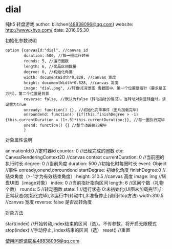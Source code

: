 # dial
纯h5 转盘游戏
author: billchen(48838096@qq.com)
website: http://www.xhyo.com/
date: 2016.05.30

初始化参数说明

    option {canvasId:"dial", //canvas id
 			duration: 500, //每一圈运行时长
 			rounds: 5, //运行圈数
 			length: 6, //奖品区间数量
 			degree: 0, //初始化角度
 			width: documentWidth*0.828, //canvas 宽度
 			height: documentWidth*0.828, //canvas 高度
 			image: "dial.png", //转盘UI背景图 雪碧图中，第一个位置是指针（要求是正方形），第二个位置是背景
 			reverse: false, //默认为false（转动指针的情况）。当转动对象是转盘时，请设置为true
 			onready: function() {}, //初始化完毕事件（图片加载完毕）
 			onroundend: function() {if(this.finishDegree > -1) {this.currentDuration = (1+.5)*this.currentDuration;}}, //每一圈执行完毕
 			onend: function() {} //整个动画执行完毕
 			}
			
对象属性说明

   animationId:0 //定时器id
   counter: 0 //已经完成的圈数
   ctx: CanvasRenderingContext2D //canvas context
   currentDuration: 0 //当前圈的执行时长
   degree: 0 //当前角度
   duration: 500 //初始化时每圈时长
   event: Object //事件 onready,onend,onroundend
   startDegree: 初始化角度
   finishDegree:0 //结束角度（>-1才为有效结束角度）
   height: 310.5 //canvas 高度
   image: img //转盘UI图（image对象）
   index: 0 //当前指针指向区间
   length: 6 //区间个数（礼物个数）
   rounds: 5 //转动圈数
   state: 1 //运行状态 0:未初始化(UI图未加载完毕),1:正常状态(初始化完毕),2:运行中(转动中),3:准备停止(调用stop方法)
   width:310.5 //canvas 宽度
   reverse: false 是否反转角度

对象方法

   start(index) //开始转动,index结束的区间（选）。不传参数，将开启无限模式
   stop(index) //手动停止, index结束的区间（选）
   reset() //重置
   
使用问题请联系48838096@qq.com

